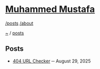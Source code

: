 # [Muhammed Mustafa](../README.md)

[/posts](/posts/README.md) [/about](/about/README.md)

[~](../README.md) / [posts](/posts/README.md)

## Posts

- [404 URL Checker](./404-URL-Checker.md) ─ August 29, 2025
